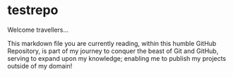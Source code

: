 # testrepo
Welcome travellers... 

This markdown file you are currently reading, within this humble GitHub Repository, is part of my journey to conquer the beast of Git and GitHub, serving to expand upon my knowledge; enabling me to publish my projects outside of my domain!